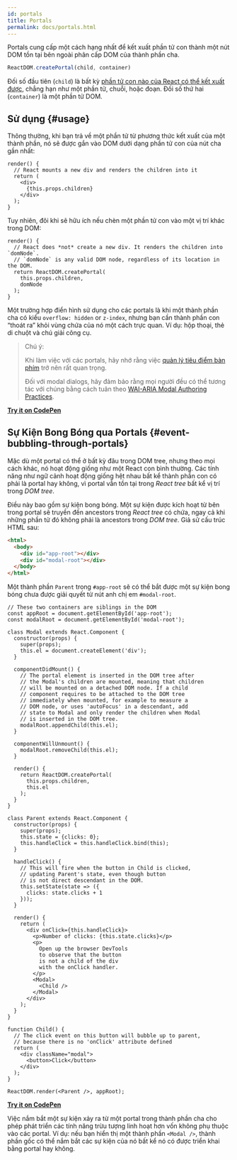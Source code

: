 ```yaml
---
id: portals
title: Portals
permalink: docs/portals.html
---
```


Portals cung cấp một cách hạng nhất để kết xuất phần tử con thành một nút DOM tồn tại bên ngoài phân cấp DOM của thành phần cha.

```js
ReactDOM.createPortal(child, container)
```

Đối số đầu tiên (`child`) là bất kỳ [phần tử con nào của React có thể kết xuất được](/docs/react-component.html#render), chẳng hạn như một phần tử, chuỗi, hoặc đoạn. Đối số thứ hai (`container`) là một phần tử DOM.

## Sử dụng {#usage}

Thông thường, khi bạn trả về một phần tử từ phương thức kết xuất của một thành phần, nó sẽ được gắn vào DOM dưới dạng phần tử con của nút cha gần nhất:

```js{4,6}
render() {
  // React mounts a new div and renders the children into it
  return (
    <div>
      {this.props.children}
    </div>
  );
}
```

Tuy nhiên, đôi khi sẽ hữu ích nếu chèn một phần tử con vào một vị trí khác trong DOM:

```js{6}
render() {
  // React does *not* create a new div. It renders the children into `domNode`.
  // `domNode` is any valid DOM node, regardless of its location in the DOM.
  return ReactDOM.createPortal(
    this.props.children,
    domNode
  );
}
```

Một trường hợp điển hình sử dụng cho các portals là khi một thành phần cha có kiểu `overflow: hidden` or `z-index`, nhưng bạn cần thành phần con “thoát ra” khỏi vùng chứa của nó một cách trực quan. Ví dụ: hộp thoại, thẻ di chuột và chú giải công cụ.

> Chú ý:
>
> Khi làm việc với các portals, hãy nhớ rằng việc [quản lý tiêu điểm bàn phím](/docs/accessibility.html#programmatically-managing-focus) trở nên rất quan trọng.
>
> Đối với modal dialogs, hãy đảm bảo rằng mọi người đều có thể tương tác với chúng bằng cách tuân theo [WAI-ARIA Modal Authoring Practices](https://www.w3.org/TR/wai-aria-practices-1.1/#dialog_modal).

[**Try it on CodePen**](https://codepen.io/gaearon/pen/yzMaBd)

## Sự Kiện Bong Bóng qua Portals {#event-bubbling-through-portals}

Mặc dù một portal có thể ở bất kỳ đâu trong DOM tree, nhưng theo mọi cách khác, nó hoạt động giống như một React con bình thường. Các tính năng như ngữ cảnh hoạt động giống hệt nhau bất kể thành phần con có phải là portal hay không, vì portal vẫn tồn tại trong *React tree* bất kể vị trí trong *DOM tree*.

Điều này bao gồm sự kiện bong bóng. Một sự kiện được kích hoạt từ bên trong portal sẽ truyền đến ancestors trong *React tree* có chứa, ngay cả khi những phần tử đó không phải là ancestors trong *DOM tree*. Giả sử cấu trúc HTML sau:

```html
<html>
  <body>
    <div id="app-root"></div>
    <div id="modal-root"></div>
  </body>
</html>
```

Một thành phần `Parent` trong `#app-root` sẽ có thể bắt được một sự kiện bong bóng chưa được giải quyết từ nút anh chị em `#modal-root`.

```js{28-31,42-49,53,61-63,70-71,74}
// These two containers are siblings in the DOM
const appRoot = document.getElementById('app-root');
const modalRoot = document.getElementById('modal-root');

class Modal extends React.Component {
  constructor(props) {
    super(props);
    this.el = document.createElement('div');
  }

  componentDidMount() {
    // The portal element is inserted in the DOM tree after
    // the Modal's children are mounted, meaning that children
    // will be mounted on a detached DOM node. If a child
    // component requires to be attached to the DOM tree
    // immediately when mounted, for example to measure a
    // DOM node, or uses 'autoFocus' in a descendant, add
    // state to Modal and only render the children when Modal
    // is inserted in the DOM tree.
    modalRoot.appendChild(this.el);
  }

  componentWillUnmount() {
    modalRoot.removeChild(this.el);
  }

  render() {
    return ReactDOM.createPortal(
      this.props.children,
      this.el
    );
  }
}

class Parent extends React.Component {
  constructor(props) {
    super(props);
    this.state = {clicks: 0};
    this.handleClick = this.handleClick.bind(this);
  }

  handleClick() {
    // This will fire when the button in Child is clicked,
    // updating Parent's state, even though button
    // is not direct descendant in the DOM.
    this.setState(state => ({
      clicks: state.clicks + 1
    }));
  }

  render() {
    return (
      <div onClick={this.handleClick}>
        <p>Number of clicks: {this.state.clicks}</p>
        <p>
          Open up the browser DevTools
          to observe that the button
          is not a child of the div
          with the onClick handler.
        </p>
        <Modal>
          <Child />
        </Modal>
      </div>
    );
  }
}

function Child() {
  // The click event on this button will bubble up to parent,
  // because there is no 'onClick' attribute defined
  return (
    <div className="modal">
      <button>Click</button>
    </div>
  );
}

ReactDOM.render(<Parent />, appRoot);
```

[**Try it on CodePen**](https://codepen.io/gaearon/pen/jGBWpE)

Việc nắm bắt một sự kiện xảy ra từ một portal trong thành phần cha cho phép phát triển các tính năng trừu tượng linh hoạt hơn vốn không phụ thuộc vào các portal. Ví dụ: nếu bạn hiển thị một thành phần `<Modal />`, thành phần gốc có thể nắm bắt các sự kiện của nó bất kể nó có được triển khai bằng portal hay không.
